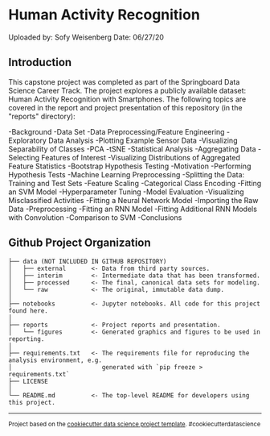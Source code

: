 Human Activity Recognition
==========================

Uploaded by: Sofy Weisenberg
Date: 06/27/20

Introduction
------------
This capstone project was completed as part of the Springboard Data Science Career Track. The project explores 
a publicly available dataset: Human Activity Recognition with Smartphones. The following topics are covered in
the report and project presentation of this repository (in the "reports" directory):

-Background
-Data Set
-Data Preprocessing/Feature Engineering
-Exploratory Data Analysis
	-Plotting Example Sensor Data
	-Visualizing Separability of Classes
		-PCA
		-tSNE
-Statistical Analysis
	-Aggregating Data
	-Selecting Features of Interest
	-Visualizing Distributions of Aggregated Feature Statistics
	-Bootstrap Hypothesis Testing
		-Motivation
		-Performing Hypothesis Tests
-Machine Learning Preprocessing
	-Splitting the Data: Training and Test Sets
	-Feature Scaling
	-Categorical Class Encoding
-Fitting an SVM Model
	-Hyperparameter Tuning
	-Model Evaluation
	-Visualizing Misclassified Activities
-Fitting a Neural Network Model
	-Importing the Raw Data
	-Preprocessing
	-Fitting an RNN Model
	-Fitting Additional RNN Models with Convolution
	-Comparison to SVM
-Conclusions

Github Project Organization
---------------------------

    ├── data (NOT INCLUDED IN GITHUB REPOSITORY)
    │   ├── external       <- Data from third party sources.
    │   ├── interim        <- Intermediate data that has been transformed.
    │   ├── processed      <- The final, canonical data sets for modeling.
    │   └── raw            <- The original, immutable data dump.
    │
    ├── notebooks          <- Jupyter notebooks. All code for this project found here.
    │
    ├── reports            <- Project reports and presentation.
    │   └── figures        <- Generated graphics and figures to be used in reporting.
    │
    ├── requirements.txt   <- The requirements file for reproducing the analysis environment, e.g.
    │                         generated with `pip freeze > requirements.txt`
	├── LICENSE
    │  
	└── README.md          <- The top-level README for developers using this project.


--------

<p><small>Project based on the <a target="_blank" href="https://drivendata.github.io/cookiecutter-data-science/">cookiecutter data science project template</a>. #cookiecutterdatascience</small></p>
